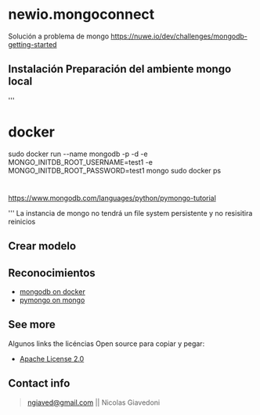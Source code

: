 # newio.mongoconnect
Solución a problema de mongo https://nuwe.io/dev/challenges/mongodb-getting-started
## Instalación Preparación del ambiente mongo local
'''
# docker 
sudo docker run --name mongodb -p -d -e MONGO_INITDB_ROOT_USERNAME=test1 -e MONGO_INITDB_ROOT_PASSWORD=test1 mongo
sudo docker ps

# 
https://www.mongodb.com/languages/python/pymongo-tutorial

'''
La instancia de mongo no tendrá un file system persistente y no resisitira reinicios

## Crear modelo





## Reconocimientos 

- [mongodb on docker](https://www.mongodb.com/compatibility/docker)
- [pymongo on mongo](https://www.mongodb.com/languages/python/pymongo-tutorial)



## See more

Algunos links the licéncias Open source para copiar y pegar:

- [Apache License 2.0](https://opensource.org/licenses/Apache-2.0)


## Contact info

> ngiaved@gmail.com  || Nicolas Giavedoni
